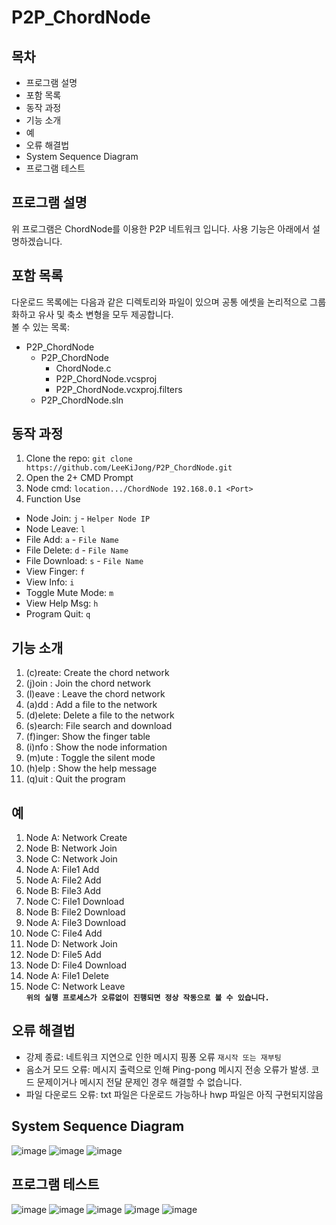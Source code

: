 # P2P_ChordNode
## 목차
* 프로그램 설명
* 포함 목록
* 동작 과정
* 기능 소개
* 예
* 오류 해결법
* System Sequence Diagram
* 프로그램 테스트
## 프로그램 설명
위 프로그램은 ChordNode를 이용한 P2P 네트워크 입니다. 사용 기능은 아래에서 설명하겠습니다.
## 포함 목록
다운로드 목록에는 다음과 같은 디렉토리와 파일이 있으며 공통 에셋을 논리적으로 그룹화하고 유사 및 축소 변형을 모두 제공합니다.  
볼 수 있는 목록:

* P2P_ChordNode
   * P2P_ChordNode
      * ChordNode.c
      * P2P_ChordNode.vcsproj
      * P2P_ChordNode.vcxproj.filters
   * P2P_ChordNode.sln

## 동작 과정
1. Clone the repo: `git clone https://github.com/LeeKiJong/P2P_ChordNode.git` 
2. Open the 2+ CMD Prompt
3. Node cmd: `location.../ChordNode 192.168.0.1 <Port>`
4. Function Use
* Node Join: `j` - `Helper Node IP`
* Node Leave: `l`
* File Add: `a` - `File Name`
* File Delete: `d` - `File Name`
* File Download: `s` - `File Name`
* View Finger: `f`
* View Info: `i`
* Toggle Mute Mode: `m`
* View Help Msg: `h`
* Program Quit: `q`

## 기능 소개
1.  (c)reate: Create the chord network
2.  (j)oin  : Join the chord network
3.  (l)eave : Leave the chord network
4.  (a)dd   : Add a file to the network
5.  (d)elete: Delete a file to the network
6.  (s)earch: File search and download
7.  (f)inger: Show the finger table
8.  (i)nfo  : Show the node information
9.  (m)ute  : Toggle the silent mode
10. (h)elp  : Show the help message
11. (q)uit  : Quit the program

## 예
1.  Node A: Network Create
2.  Node B: Network Join
3.  Node C: Network Join
4.  Node A: File1 Add
5.  Node A: File2 Add
6.  Node B: File3 Add
7.  Node C: File1 Download
8.  Node B: File2 Download
9.  Node A: File3 Download
10. Node C: File4 Add
11. Node D: Network Join
12. Node D: File5 Add
13. Node D: File4 Download
14. Node A: File1 Delete
15. Node C: Network Leave  
**`위의 실행 프로세스가 오류없이 진행되면 정상 작동으로 볼 수 있습니다.`**

## 오류 해결법
* 강제 종료: 네트워크 지연으로 인한 메시지 핑퐁 오류  `재시작 또는 재부팅`
* 음소거 모드 오류: 메시지 출력으로 인해 Ping-pong 메시지 전송 오류가 발생. 코드 문제이거나 메시지 전달 문제인 경우 해결할 수 없습니다.
* 파일 다운로드 오류: txt 파일은 다운로드 가능하나 hwp 파일은 아직 구현되지않음

## System Sequence Diagram
![image](https://user-images.githubusercontent.com/52438368/67140706-32a2ed80-f298-11e9-8a65-e8d2bc4be1e6.png)
![image](https://user-images.githubusercontent.com/52438368/67140708-39c9fb80-f298-11e9-8308-d13588047c4f.png)
![image](https://user-images.githubusercontent.com/52438368/67140718-523a1600-f298-11e9-9206-df40a8f1a4ba.png)

## 프로그램 테스트
![image](https://user-images.githubusercontent.com/52438368/67140773-f7ed8500-f298-11e9-904d-ffcde4eda4f5.png)
![image](https://user-images.githubusercontent.com/52438368/67140781-08056480-f299-11e9-9507-2d36153ebc84.png)
![image](https://user-images.githubusercontent.com/52438368/67140785-0f2c7280-f299-11e9-8302-ef4dc5a7ecb2.png)
![image](https://user-images.githubusercontent.com/52438368/67140791-1f445200-f299-11e9-9c19-f0b91e2c9fd6.png)
![image](https://user-images.githubusercontent.com/52438368/67140796-29fee700-f299-11e9-88d7-4d97090099a9.png)
